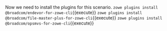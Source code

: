 Now we need to install the plugins for this scenario.
`zowe plugins install @broadcom/endevor-for-zowe-cli`{{execute}}
`zowe plugins install @broadcom/file-master-plus-for-zowe-cli`{{execute}}
`zowe plugins install @broadcom/opsmvs-for-zowe-cli`{{execute}}